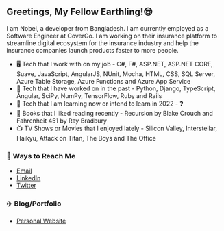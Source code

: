 ## Greetings, My Fellow Earthling!😎

I am Nobel, a developer from Bangladesh. I am currently employed as a Software Engineer at CoverGo. I am working on their insurance platform to streamline digital ecosystem for the insurance industry and help the insurance companies launch products faster to more people.

+ 🖥️ Tech that I work with on my job - C#, F#, ASP.NET, ASP.NET CORE, Suave, JavaScript, AngularJS, NUnit, Mocha, HTML, CSS, SQL Server, Azure Table Storage, Azure Functions and Azure App Service
+ 💾 Tech that I have worked on in the past - Python, Django, TypeScript, Angular, SciPy, NumPy, TensorFlow, Ruby and Rails
+ 🌱 Tech that I am learning now or intend to learn in 2022 - ❓
+ 📗 Books that I liked reading recently - Recursion by Blake Crouch and Fahrenheit 451 by Ray Bradbury
+ 📺 TV Shows or Movies that I enjoyed lately - Silicon Valley, Interstellar, Haikyu, Attack on Titan, The Boys and The Office

### 🔗 Ways to Reach Me

+ [Email](mailto:asif.nobel@gmail.com)
+ [LinkedIn](https://www.linkedin.com/in/asifulnobel)
+ [Twitter](https://twitter.com/Asiful_Nobel)

### ✈️ Blog/Portfolio

+ [Personal Website](https://asifulnobel.github.io/)
